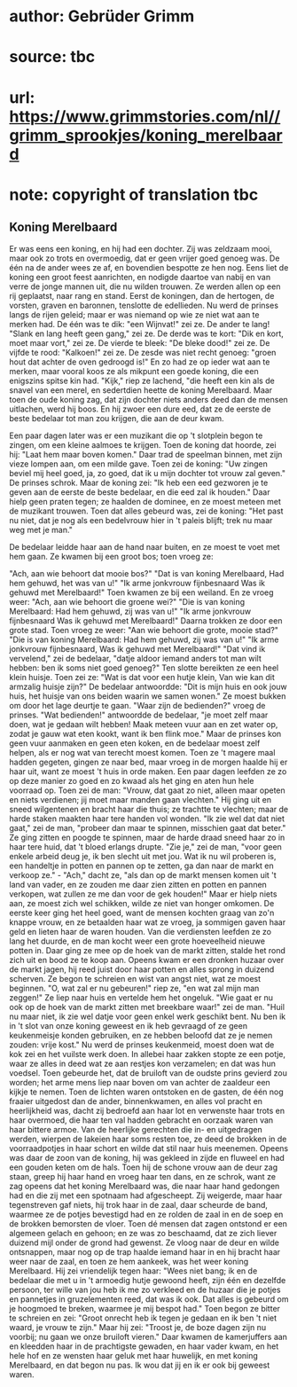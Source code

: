 # author: Gebrüder Grimm
# source: tbc
# url: https://www.grimmstories.com/nl//grimm_sprookjes/koning_merelbaard
# note: copyright of translation tbc

## Koning Merelbaard 

Er was eens een koning, en hij had een dochter. Zij was zeldzaam mooi,
maar ook zo trots en overmoedig, dat er geen vrijer goed genoeg was. De
één na de ander wees ze af, en bovendien bespotte ze hen nog. Eens liet
de koning een groot feest aanrichten, en nodigde daartoe van nabij en
van verre de jonge mannen uit, die nu wilden trouwen. Ze werden allen op
een rij geplaatst, naar rang en stand. Eerst de koningen, dan de
hertogen, de vorsten, graven en baronnen, tenslotte de edellieden. Nu
werd de prinses langs de rijen geleid; maar er was niemand op wie ze
niet wat aan te merken had. De één was te dik: "een Wijnvat!" zei ze.
De ander te lang! "Slank en lang heeft geen gang," zei ze. De derde
was te kort: "Dik en kort, moet maar vort," zei ze. De vierde te
bleek: "De bleke dood!" zei ze. De vijfde te rood: "Kalkoen!" zei
ze. De zesde was niet recht genoeg: "groen hout dat achter de oven
gedroogd is!" En zo had ze op ieder wat aan te merken, maar vooral koos
ze als mikpunt een goede koning, die een enigszins spitse kin had.
"Kijk," riep ze lachend, "die heeft een kin als de snavel van een
merel, en sedertdien heette de koning Merelbaard. Maar toen de oude
koning zag, dat zijn dochter niets anders deed dan de mensen uitlachen,
werd hij boos. En hij zwoer een dure eed, dat ze de eerste de beste
bedelaar tot man zou krijgen, die aan de deur kwam.

Een paar dagen later was er een muzikant die op 't slotplein begon te
zingen, om een kleine aalmoes te krijgen. Toen de koning dat hoorde, zei
hij: "Laat hem maar boven komen." Daar trad de speelman binnen, met
zijn vieze lompen aan, om een milde gave. Toen zei de koning: "Uw
zingen beviel mij heel goed, ja, zo goed, dat ik u mijn dochter tot
vrouw zal geven." De prinses schrok. Maar de koning zei: "Ik heb een
eed gezworen je te geven aan de eerste de beste bedelaar, en die eed zal
ik houden." Daar hielp geen praten tegen; ze haalden de dominee, en ze
moest meteen met de muzikant trouwen. Toen dat alles gebeurd was, zei de
koning: "Het past nu niet, dat je nog als een bedelvrouw hier in 't
paleis blijft; trek nu maar weg met je man."

De bedelaar leidde haar aan de hand naar buiten, en ze moest te voet met
hem gaan. Ze kwamen bij een groot bos; toen vroeg ze:

"Ach, aan wie behoort dat mooie bos?"
"Dat is van koning Merelbaard,
Had hem gehuwd, het was van u!"
"Ik arme jonkvrouw fijnbesnaard
Was ik gehuwd met Merelbaard!"
Toen kwamen ze bij een weiland. En ze vroeg weer:
"Ach, aan wie behoort die groene wei?"
"Die is van koning Merelbaard:
Had hem gehuwd, zij was van u!"
"Ik arme jonkvrouw fijnbesnaard
Was ik gehuwd met Merelbaard!"
Daarna trokken ze door een grote stad. Toen vroeg ze weer:
"Aan wie behoort die grote, mooie stad?"
"Die is van koning Merelbaard:
Had hem gehuwd, zij was van u!"
"Ik arme jonkvrouw fijnbesnaard,
Was ik gehuwd met Merelbaard!"
"Dat vind ik vervelend," zei de bedelaar, "datje aldoor iemand anders
tot man wilt hebben: ben ik soms niet goed genoeg?" Ten slotte
bereikten ze een heel klein huisje. Toen zei ze:
"Wat is dat voor een hutje klein,
Van wie kan dit armzalig huisje zijn?"
De bedelaar antwoordde: "Dit is mijn huis en ook jouw huis, het huisje
van ons beiden waarin we samen wonen." Ze moest bukken om door het lage
deurtje te gaan. "Waar zijn de bedienden?" vroeg de prinses. "Wat
bedienden!" antwoordde de bedelaar, "je moet zelf maar doen, wat je
gedaan wilt hebben! Maak meteen vuur aan en zet water op, zodat je gauw
wat eten kookt, want ik ben flink moe." Maar de prinses kon geen vuur
aanmaken en geen eten koken, en de bedelaar moest zelf helpen, als er
nog wat van terecht moest komen. Toen ze 't magere maal hadden gegeten,
gingen ze naar bed, maar vroeg in de morgen haalde hij er haar uit, want
ze moest 't huis in orde maken. Een paar dagen leefden ze zo op deze
manier zo goed en zo kwaad als het ging en aten hun hele voorraad op.
Toen zei de man: "Vrouw, dat gaat zo niet, alleen maar opeten en niets
verdienen; jij moet maar manden gaan vlechten." Hij ging uit en sneed
wilgentenen en bracht haar die thuis; ze trachtte te vlechten; maar de
harde staken maakten haar tere handen vol wonden. "Ik zie wel dat dat
niet gaat," zei de man, "probeer dan maar te spinnen, misschien gaat
dat beter." Ze ging zitten en poogde te spinnen, maar de harde draad
sneed haar zo in haar tere huid, dat 't bloed erlangs drupte. "Zie
je," zei de man, "voor geen enkele arbeid deug je, ik ben slecht uit
met jou. Wat ik nu wil proberen is, een handeltje in potten en pannen op
te zetten, ga dan naar de markt en verkoop ze." - "Ach," dacht ze,
"als dan op de markt mensen komen uit 't land van vader, en ze zouden
me daar zien zitten en potten en pannen verkopen, wat zullen ze me dan
voor de gek houden!" Maar er hielp niets aan, ze moest zich wel
schikken, wilde ze niet van honger omkomen. De eerste keer ging het heel
goed, want de mensen kochten graag van zo'n knappe vrouw, en ze
betaalden haar wat ze vroeg, ja sommigen gaven haar geld en lieten haar
de waren houden. Van die verdiensten leefden ze zo lang het duurde, en
de man kocht weer een grote hoeveelheid nieuwe potten in. Daar ging ze
mee op de hoek van de markt zitten, stalde het rond zich uit en bood ze
te koop aan. Opeens kwam er een dronken huzaar over de markt jagen, hij
reed juist door haar potten en alles sprong in duizend scherven. Ze
begon te schreien en wist van angst niet, wat ze moest beginnen. "O,
wat zal er nu gebeuren!" riep ze, "en wat zal mijn man zeggen!" Ze
liep naar huis en vertelde hem het ongeluk. "Wie gaat er nu ook op de
hoek van de markt zitten met breekbare waar!" zei de man. "Huil nu
maar niet, ik zie wel datje voor geen enkel werk geschikt bent. Nu ben
ik in 't slot van onze koning geweest en ik heb gevraagd of ze geen
keukenmeisje konden gebruiken, en ze hebben beloofd dat ze je nemen
zouden: vrije kost." Nu werd de prinses keukenmeid, moest doen wat de
kok zei en het vuilste werk doen. In allebei haar zakken stopte ze een
potje, waar ze alles in deed wat ze aan restjes kon verzamelen; en dat
was hun voedsel. Toen gebeurde het, dat de bruiloft van de oudste prins
gevierd zou worden; het arme mens liep naar boven om van achter de
zaaldeur een kijkje te nemen. Toen de lichten waren ontstoken en de
gasten, de één nog fraaier uitgedost dan de ander, binnenkwamen, en
alles vol pracht en heerlijkheid was, dacht zij bedroefd aan haar lot en
verwenste haar trots en haar overmoed, die haar ten val hadden gebracht
en oorzaak waren van haar bittere armoe. Van de heerlijke gerechten die
in- en uitgedragen werden, wierpen de lakeien haar soms resten toe, ze
deed de brokken in de voorraadpotjes in haar schort en wilde dat stil
naar huis meenemen. Opeens was daar de zoon van de koning, hij was
gekleed in zijde en fluweel en had een gouden keten om de hals. Toen hij
de schone vrouw aan de deur zag staan, greep hij haar hand en vroeg haar
ten dans, en ze schrok, want ze zag opeens dat het koning Merelbaard
was, die naar haar hand gedongen had en die zij met een spotnaam had
afgescheept. Zij weigerde, maar haar tegenstreven gaf niets, hij trok
haar in de zaal, daar scheurde de band, waarmee ze de potjes bevestigd
had en ze rolden de zaal in en de soep en de brokken bemorsten de vloer.
Toen dé mensen dat zagen ontstond er een algemeen gelach en gehoon; en
ze was zo beschaamd, dat ze zich liever duizend mijl onder de grond had
gewenst. Ze vloog naar de deur en wilde ontsnappen, maar nog op de trap
haalde iemand haar in en hij bracht haar weer naar de zaal, en toen ze
hem aankeek, was het weer koning Merelbaard. Hij zei vriendelijk tegen
haar: "Wees niet bang; ik en de bedelaar die met u in 't armoedig
hutje gewoond heeft, zijn één en dezelfde persoon, ter wille van jou heb
ik me zo verkleed en de huzaar die je potjes en pannetjes in
gruzelementen reed, dat was ik ook. Dat alles is gebeurd om je hoogmoed
te breken, waarmee je mij bespot had." Toen begon ze bitter te schreien
en zei: "Groot onrecht heb ik tegen je gedaan en ik ben 't niet waard,
je vrouw te zijn." Maar hij zei: "Troost je, de boze dagen zijn nu
voorbij; nu gaan we onze bruiloft vieren." Daar kwamen de kamerjuffers
aan en kleedden haar in de prachtigste gewaden, en haar vader kwam, en
het hele hof en ze wensten haar geluk met haar huwelijk, en met koning
Merelbaard, en dat begon nu pas. Ik wou dat jij en ik er ook bij geweest
waren.
